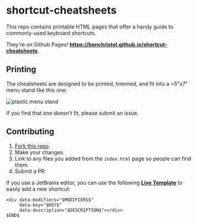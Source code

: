 # shortcut-cheatsheets

This repo contains printable HTML pages that offer a handy guide to commonly-used keyboard shortcuts.

They're on Github Pages! **https://benchristel.github.io/shortcut-cheatsheets**.

## Printing

The cheatsheets are designed to be printed, trimmed, and fit into a ~5"x7" menu stand like this one:

![plastic menu stand](https://user-images.githubusercontent.com/693920/110963002-6b68ba00-8306-11eb-9a08-90371eab04ed.jpg)

If you find that one doesn't fit, please submit an issue.

## Contributing

1. [Fork this repo](https://github.com/benchristel/shortcut-cheatsheets#fork-destination-box).
2. Make your changes
3. Link to any files you added from the `index.html` page so people can find them.
4. Submit a PR

If you use a JetBrains editor, you can use the following [**Live Template**](https://www.jetbrains.com/help/idea/2016.1/live-templates.html) to easily add a new shortcut:

```
<div data-modifiers="$MODIFIERS$"
     data-key="$KEY$"
     data-description="$DESCRIPTION$"></div>
$END$
```
